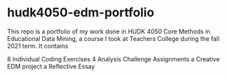 # hudk4050-edm-portfolio

This repo is a portfolio of my work done in HUDK 4050 Core Methods in Educational Data Mining, a course I took at Teachers College during the fall 2021 term. It contains 

8 Individual Coding Exercises
4 Analysis Challenge Assignments
a Creative EDM project
a Reflective Essay
